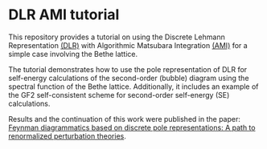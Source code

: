 # DLR AMI tutorial
This repository provides a tutorial on using the Discrete Lehmann Representation [(DLR)](https://libdlr.readthedocs.io/en/v1.0.0/python_examples.html#DLR-Grids)  with Algorithmic Matsubara Integration [(AMI)](https://github.com/jpfleblanc/libami) for a simple case involving the Bethe lattice.

The tutorial demonstrates how to use the pole representation of DLR for self-energy calculations of the second-order (bubble) diagram using the spectral function of the Bethe lattice. Additionally, it includes an example of the GF2 self-consistent scheme for second-order self-energy (SE) calculations.

Results and the continuation of this work were published in the paper: [Feynman diagrammatics based on discrete pole representations: A path to renormalized perturbation theories](https://journals.aps.org/prb/abstract/10.1103/PhysRevB.110.075158).
